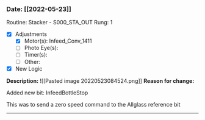 ### Date: [[2022-05-23]]
Routine: Stacker - S000_STA_OUT
Rung: 1
- [x] Adjustments
	- [x] Motor(s): Infeed_Conv_1411
	- [ ] Photo Eye(s): 
	- [ ] Timer(s): 
	- [ ] Other: 
- [x] New Logic

**Description:**
![[Pasted image 20220523084524.png]]
**Reason for change:**

Added new bit:
InfeedBottleStop

This was to send a zero speed command to the Allglass reference bit


---

